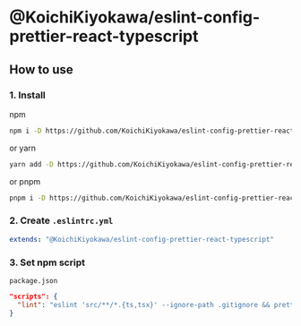 # @KoichiKiyokawa/eslint-config-prettier-react-typescript

## How to use
### 1. Install

npm
```bash
npm i -D https://github.com/KoichiKiyokawa/eslint-config-prettier-react-typescript#v0.0.2
```

or yarn
```bash
yarn add -D https://github.com/KoichiKiyokawa/eslint-config-prettier-react-typescript#v0.0.2
```

or pnpm
```bash
pnpm i -D https://github.com/KoichiKiyokawa/eslint-config-prettier-react-typescript#v0.0.2
```

### 2. Create `.eslintrc.yml`
```yml
extends: "@KoichiKiyokawa/eslint-config-prettier-react-typescript"
```

### 3. Set npm script
`package.json`
```json
"scripts": {
  "lint": "eslint 'src/**/*.{ts,tsx}' --ignore-path .gitignore && prettier --write . --ignore-path .gitignore"
}
```
